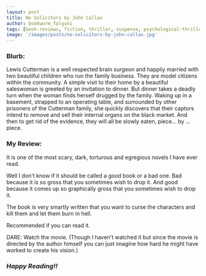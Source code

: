 ```yaml
---
layout: post
title: No Solicitors by John Callas
author: bookworm_falguni
tags: [book-reviews, fiction, thriller, suspense, psychological-thriller, murder, book-to-movie]
image: '/images/posts/no-solicitors-by-john-callas.jpg'
---
```

### **Blurb:**
Lewis Cutterman is a well respected brain surgeon and happliy married with two beautiful children who run the family business. They are model citizens within the community. A simple visit to their home by a beautiful saleswoman is greeted by an invitation to dinner. But dinner takes a deadly turn when the woman finds herself drugged by the family. Waking up in a basement, strapped to an operating table, and surrounded by other prisoners of the Cutterman family, she quickly discovers that their captors intend to remove and sell their internal organs on the black market. And then to get rid of the evidence, they will all be slowly eaten, piece... by ... piece.

### **My Review:**
It is one of the most scary, dark, torturous  and egregious novels I have ever read.

Well I don't know if it should be called a good book or a bad one. Bad because it is so gross that you sometimes wish to drop it. And good because it comes up so graphically gross that you sometimes wish to drop it.

The book is very smartly written that you want to curse the characters and kill them and let them burn in hell.

Recommended if you can read it.

DARE: Watch the movie. (Though I haven't watched it but since the movie is directed by the author himself you can just imagine how hard he might have worked to create his vision.) 

### ***Happy Reading!!***
